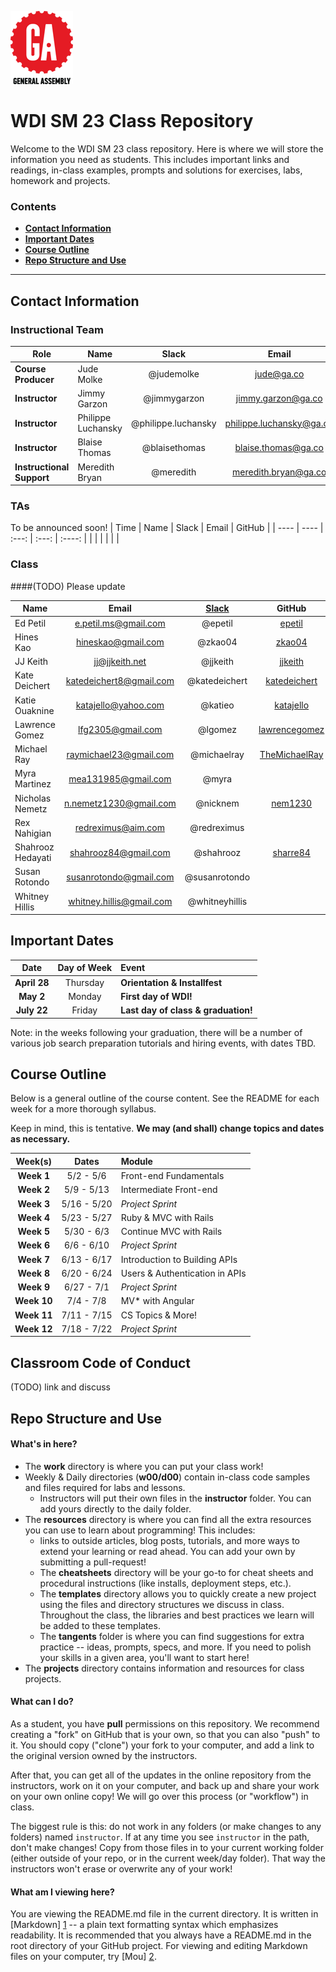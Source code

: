 ![](resources/assets/ga-icon-medium.png)

# WDI SM 23 Class Repository

Welcome to the WDI SM 23 class repository. Here is where
we will store the information you need as students. This includes important
links and readings, in-class examples, prompts and solutions for exercises,
labs, homework and projects.

### Contents

- [**Contact Information**](#contact-information)
- [**Important Dates**](#important-dates)
- [**Course Outline**](#course-outline)
- [**Repo Structure and Use**](#repo-structure-and-use)

---

## Contact Information

### Instructional Team

| Role                      | Name               |        Slack        |          Email           |                  GitHub                  |
| ------------------------- | ------------------ | :-----------------: | :----------------------: | :--------------------------------------: |
| **Course Producer**       | Jude Molke         |     @judemolke      |        jude@ga.co        | [judemolke](https://github.com/judemolke) |
| **Instructor**            | Jimmy Garzon       |    @jimmygarzon     |    jimmy.garzon@ga.co    |   [jimbog](https://github.com/jimbog)    |
| **Instructor**            | Philippe Luchansky | @philippe.luchansky | philippe.luchansky@ga.co | [philuchansky](https://github.com/philuchansky) |
| **Instructor**            | Blaise Thomas      |    @blaisethomas    |   blaise.thomas@ga.co    | [blaisethomas](https://github.com/blaisethomas) |
| **Instructional Support** | Meredith Bryan     |      @meredith      |   meredith.bryan@ga.co   |     [mer8](https://github.com/mer8)      |


### TAs
To be announced soon!
| Time | Name | Slack | Email | GitHub |
| ---- | ---- | :---: | :---: | :----: |
|      |      |       |       |        |



### Class
####(TODO) Please update

| Name              |          Email           | [Slack](https://ga-students.slack.com) |                  GitHub                  |
| ----------------- | :----------------------: | :------------------------------------: | :--------------------------------------: |
| Ed Petil          |   e.petil.ms@gmail.com   |                @epetil                 |   [epetil](https://github.com/epetil)    |
| Hines Kao         |    hineskao@gmail.com    |                @zkao04                 |   [zkao04](https://github.com/zkao04)    |
| JJ Keith          |      jj@jjkeith.net      |                @jjkeith                |  [jjkeith](https://github.com/jjkeith)   |
| Kate Deichert     | katedeichert8@gmail.com  |             @katedeichert              | [katedeichert](https://github.com/katedeichert) |
| Katie Ouaknine    |   katajello@yahoo.com    |                @katieo                 | [katajello](https://github.com/katajello) |
| Lawrence Gomez    |    lfg2305@gmail.com     |                @lgomez                 | [lawrencegomez](https://github.com/lawrencegomez) |
| Michael Ray       |  raymichael23@gmail.com  |              @michaelray               | [TheMichaelRay](https://github.com/TheMichaelRay) |
| Myra Martinez     |   mea131985@gmail.com    |                 @myra                  |                                          |
| Nicholas Nemetz   |  n.nemetz1230@gmail.com  |                @nicknem                |  [nem1230](https://github.com/nem1230)   |
| Rex Nahigian      |    redreximus@aim.com    |              @redreximus               |                                          |
| Shahrooz Hedayati |   shahrooz84@gmail.com   |               @shahrooz                | [sharre84](https://github.com/sharre84)  |
| Susan Rotondo     |  susanrotondo@gmail.com  |             @susanrotondo              |                                          |
| Whitney Hillis    | whitney.hillis@gmail.com |             @whitneyhillis             |                                          |

## Important Dates

|     Date     | Day of Week | Event                               |
| :----------: | :---------: | :---------------------------------- |
| **April 28** |  Thursday   | **Orientation & Installfest**       |
|  **May 2**   |   Monday    | **First day of WDI!**               |
| **July 22**  |   Friday    | **Last day of class & graduation!** |


Note: in the weeks following your graduation, there will be a number of various
job search preparation tutorials and hiring events, with dates TBD.

## Course Outline

Below is a general outline of the course content. See the README for each week for a more thorough syllabus.

Keep in mind, this is tentative. **We may (and shall) change topics and dates as necessary.**

|   Week(s)   |    Dates    | Module                         |
| :---------: | :---------: | :----------------------------- |
| **Week 1**  |  5/2 - 5/6  | Front-end Fundamentals         |
| **Week 2**  | 5/9 - 5/13  | Intermediate Front-end         |
| **Week 3**  | 5/16 - 5/20 | *Project Sprint*               |
| **Week 4**  | 5/23 - 5/27 | Ruby & MVC with Rails          |
| **Week 5**  | 5/30 - 6/3  | Continue MVC with Rails        |
| **Week 6**  | 6/6 - 6/10  | *Project Sprint*               |
| **Week 7**  | 6/13 - 6/17 | Introduction to Building APIs  |
| **Week 8**  | 6/20 - 6/24 | Users & Authentication in APIs |
| **Week 9**  | 6/27 - 7/1  | *Project Sprint*               |
| **Week 10** |  7/4 - 7/8  | MV* with Angular               |
| **Week 11** | 7/11 - 7/15 | CS Topics & More!              |
| **Week 12** | 7/18 - 7/22 | *Project Sprint*               |


## Classroom Code of Conduct

(TODO) link and discuss


## Repo Structure and Use

#### What's in here?

- The **work** directory is where you can put your class work!
- Weekly & Daily directories (**w00/d00**) contain in-class code samples and
  files required for labs and lessons.
  - Instructors will put their own files in the **instructor** folder. You can
    add yours directly to the daily folder.
- The **resources** directory is where you can find all the extra resources you
  can use to learn about programming! This includes:
  - links to outside articles, blog posts, tutorials, and more ways to extend
    your learning or read ahead. You can add your own by submitting a pull-request!
  - The **cheatsheets** directory will be your go-to for cheat sheets and
    procedural instructions (like installs, deployment steps, etc.).
  - The **templates** directory allows you to quickly create a new project
    using the files and directory structures we discuss in class. Throughout the
    class, the libraries and best practices we learn will be added to these
    templates.
  - The **tangents** folder is where you can find suggestions for extra
    practice -- ideas, prompts, specs, and more. If you need to polish your
    skills in a given area, you'll want to start here!
- The **projects** directory contains information and resources for class
  projects.

#### What can I do?

As a student, you have **pull** permissions on this repository. We recommend
creating a "fork" on GitHub that is your own, so that you can also "push" to it.
You should copy ("clone") your fork to your computer, and add a link to the
original version owned by the instructors.

After that, you can get all of the updates in the online repository from the
instructors, work on it on your computer, and back up and share your work on
your own online copy! We will go over this process (or "workflow") in class.

The biggest rule is this: do not work in any folders (or make changes to any
folders) named `instructor`. If at any time you see `instructor` in the path,
don't make changes! Copy from those files in to your current working folder
(either outside of your repo, or in the current week/day folder). That way
the instructors won't erase or overwrite any of your work!

#### What am I viewing here?

You are viewing the README.md file in the current directory. It is written in
[Markdown] [1] -- a plain text formatting syntax which emphasizes readability.
It is recommended that you always have a README.md in the root directory of
your GitHub project. For viewing and editing Markdown files on your
computer, try [Mou] [2].

[1]: http://daringfireball.net/projects/markdown/	"Markdown"
[2]: http://mouapp.com/	"Mou"


